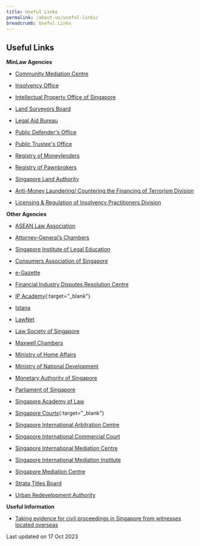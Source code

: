 ```yaml
---
title: Useful Links
permalink: /about-us/useful-links/
breadcrumb: Useful Links
---
```

Useful Links
---

**MinLaw Agencies**

* [Community Mediation Centre](https://cmc.mlaw.gov.sg/)

* [Insolvency Office](https://io.mlaw.gov.sg/)

* [Intellectual Property Office of Singapore](https://www.ipos.gov.sg/)

* [Land Surveyors Board](https://lsb.mlaw.gov.sg/)

* [Legal Aid Bureau](https://lab.mlaw.gov.sg/)

* [Public Defender's Office](https://pdo.mlaw.gov.sg/) 

* [Public Trustee's Office](https://pto.mlaw.gov.sg/)

* [Registry of Moneylenders](https://rom.mlaw.gov.sg/)

* [Registry of Pawnbrokers](https://rop.mlaw.gov.sg/)

* [Singapore Land Authority](https://www.sla.gov.sg/)

* [Anti-Money Laundering/ Countering the Financing of Terrorism Division](https://acd.mlaw.gov.sg/)

* [Licensing &amp; Regulation of Insolvency Practitioners Division](https://lripd.mlaw.gov.sg)


**Other Agencies**

* [ASEAN Law Association](http://www.aseanlawassociation.org/)

* [Attorney-General’s Chambers](https://www.agc.gov.sg/)

* [Singapore Institute of Legal Education](http://www.sile.edu.sg/)

* [Consumers Association of Singapore](https://www.case.org.sg/)

* [e-Gazette](http://www.egazette.com.sg/)

* [Financial Industry Disputes Resolution Centre](https://www.fidrec.com.sg/website/index.html)

* [IP Academy](https://iposinternational.com/){:target="_blank"}

* [Istana](https://www.istana.gov.sg/)

* [LawNet](https://www.lawnet.sg/lawnet/web/lawnet/home)

* [Law Society of Singapore](https://www.lawsociety.org.sg/)

* [Maxwell Chambers](https://www.maxwellchambers.com/)

* [Ministry of Home Affairs](https://www.mha.gov.sg/)

* [Ministry of National Development](https://www.mnd.gov.sg/)

* [Monetary Authority of Singapore](https://www.mas.gov.sg/)

* [Parliament of Singapore](https://www.parliament.gov.sg/)

* [Singapore Academy of Law](https://www.sal.org.sg/#)

* [Singapore Courts](https://www.judiciary.gov.sg/){:target="_blank"}

* [Singapore International Arbitration Centre](http://www.siac.org.sg/)

* [Singapore International Commercial Court](https://www.sicc.gov.sg/)

* [Singapore International Mediation Centre](http://simc.com.sg/)

* [Singapore International Mediation Institute](https://www.simi.org.sg/)

* [Singapore Mediation Centre](http://www.mediation.com.sg/)

* [Strata Titles Board](https://www.stratatb.gov.sg/)

* [Urban Redevelopment Authority](https://www.ura.gov.sg/Corporate/)
 
 
**Useful Information**

* [Taking evidence for civil proceedings in Singapore from witnesses located overseas](https://www.singaporelawwatch.sg/About-Singapore-Law/Civil-Practice-ADR/requirements-of-foreign-jurisdictions-on-the-taking-of-evidence-given-voluntarily-by-way-of-live-video-link-from-a-witness-located-in-their-jurisdiction-in-civil-proceedings-before-singapore-courts/)

<p class="right-side-updated">Last updated on 17 Oct 2023</p>